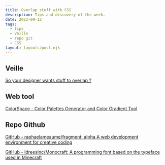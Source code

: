 ```yaml
---
title: Overlap stuff with CSS
description: Tips and discovery of the week.
date: 2022-09-12
tags:
  - tips
  - Veille
  - repo git
  - CSS
layout: layouts/post.njk
---
```


## Veille

[So your designer wants stuff to overlap ?](https://chenhuijing.com/blog/so-your-designer-wants-stuff-to-overlap/#%F0%9F%8F%80)

## Web tool

[ColorSpace - Color Palettes Generator and Color Gradient Tool](https://mycolor.space/)

## Repo Github

[GitHub - raphaelameaume/fragment: alpha A web development environment for creative coding](https://github.com/raphaelameaume/fragment)

[GitHub - IdreesInc/Monocraft: A programming font based on the typeface used in Minecraft](https://github.com/IdreesInc/Monocraft)
